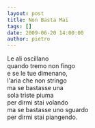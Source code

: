 ```yaml
---
layout: post
title: Non Basta Mai
tags: []
date: 2009-06-20 14:00:00
author: pietro
---
```

Le ali oscillano<br/>quando tremo non fingo<br/>e se le tue dimenano,<br/>l'aria che non stringo<br/>ma se bastasse una<br/>sola triste piuma<br/>per dirmi stai volando<br/>ma se bastasse uno sguardo<br/>per dirmi stai piangendo.
